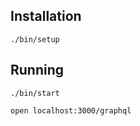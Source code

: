 ## Installation

```
./bin/setup
```

## Running

```
./bin/start
```

```
open localhost:3000/graphql
```

